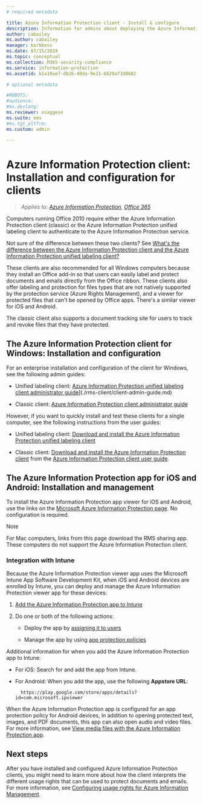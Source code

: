 ```yaml
---
# required metadata

title: Azure Information Protection client - Install & configure
description: Information for admins about deploying the Azure Information Protection clients on Windows computers and mobile devices.
author: cabailey
ms.author: cabailey
manager: barbkess
ms.date: 07/15/2019
ms.topic: conceptual
ms.collection: M365-security-compliance
ms.service: information-protection
ms.assetid: b1a19ae7-db26-40da-9e21-6620af3d0b02

# optional metadata

#ROBOTS:
#audience:
#ms.devlang:
ms.reviewer: esaggese
ms.suite: ems
#ms.tgt_pltfrm:
ms.custom: admin

---
```


# Azure Information Protection client: Installation and configuration for clients

>*Applies to: [Azure Information Protection](https://azure.microsoft.com/pricing/details/information-protection), [Office 365](https://download.microsoft.com/download/E/C/F/ECF42E71-4EC0-48FF-AA00-577AC14D5B5C/Azure_Information_Protection_licensing_datasheet_EN-US.pdf)*

Computers running Office 2010 require either the Azure Information Protection client (classic) or the Azure Information Protection unified labeling client to authenticate to the Azure Information Protection service.

Not sure of the difference between these two clients?  See [What's the difference between the Azure Information Protection client and the Azure Information Protection unified labeling client?](faqs.md#whats-the-difference-between-azure-information-protection-and-microsoft-information-protection)

These clients are also recommended for all Windows computers because they install an Office add-in so that users can easily label and protect documents and emails directly from the Office ribbon. These clients also offer labeling and protection for files types that are not natively supported by the protection service (Azure Rights Management), and a viewer for protected files that can't be opened by Office apps. There's a similar viewer for iOS and Android.

The classic client also supports a document tracking site for users to track and revoke files that they have protected.

## The Azure Information Protection client for Windows: Installation and configuration

For an enterprise installation and configuration of the client for Windows, see the following admin guides:

- Unified labeling client: [Azure Information Protection unified labeling client administrator guide](./rms-client/clientv2-admin-guide.md)](./rms-client/client-admin-guide.md)

- Classic client: [Azure Information Protection client administrator guide](./rms-client/client-admin-guide.md)

However, if you want to quickly install and test these clients for a single computer, see the following instructions from the user guides:

- Unified labeling client: [Download and install the Azure Information Protection unified labeling client](./rms-client/install-unifiedlabelingclient-app.md)

- Classic client: [Download and install the Azure Information Protection client](./rms-client/install-client-app.md) from the [Azure Information Protection client user guide](./rms-client/client-user-guide.md).

## The Azure Information Protection app for iOS and Android: Installation and management

To install the Azure Information Protection app viewer for iOS and Android, use the links on the [Microsoft Azure Information Protection page](https://go.microsoft.com/fwlink/?LinkId=303970). No configuration is required.

> [!NOTE]
> For Mac computers, links from this page download the RMS sharing app. These computers do not support the Azure Information Protection client.

### Integration with Intune

Because the Azure Information Protection viewer app uses the Microsoft Intune App Software Development Kit, when iOS and Android devices are enrolled by Intune, you can deploy and manage the Azure Information Protection viewer app for these devices:

1. [Add the Azure Information Protection app to Intune](/intune/apps-add) 

2. Do one or both of the following actions:
    
    - Deploy the app by [assigning it to users](/intune/apps-deploy)
    
    - Manage the app by using [app protection policies](/intune/app-protection-policies)

Additional information for when you add the Azure Information Protection app to Intune:

- For iOS: Search for and add the app from Intune.

- For Android: When you add the app, use the following **Appstore URL**:
        
        https://play.google.com/store/apps/details?id=com.microsoft.ipviewer

When the Azure Information Protection app is configured for an app protection policy for Android devices, in addition to opening protected text, images, and PDF documents, this app can also open audio and video files. For more information, see [View media files with the Azure Information Protection app](/intune/end-user-mam-apps-android#view-media-files-with-the-azure-information-protection-app).

## Next steps

After you have installed and configured Azure Information Protection clients, you might need to learn more about how the client interprets the different usage rights that can be used to protect documents and emails. For more information, see [Configuring usage rights for Azure Information Management](configure-usage-rights.md).
